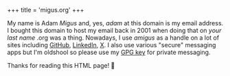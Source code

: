 +++
title = 'migus.org'
+++

My name is Adam _Migus_ and, yes, _adam_ at this domain is my email address.
I bought this domain to host my email back in 2001 when doing that on _your last name_ .org was a thing.
Nowadays, I use _amigus_ as a handle on a lot of sites including
[GitHub](https://github.com/amigus/),
[LinkedIn](https://www.linkedin.com/in/amigus/),
[X](https://x.com/amigus/).
I also use various "secure" messaging apps but I'm oldshool so please use my [GPG key](public.asc) for private messaging.

Thanks for reading this HTML page! 🙏
